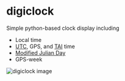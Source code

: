 # digiclock

Simple python-based clock display including

* Local time
* [UTC](https://en.wikipedia.org/wiki/Coordinated_Universal_Time), GPS, and [TAI](https://en.wikipedia.org/wiki/International_Atomic_Time) time
* [Modified Julian Day](https://en.wikipedia.org/wiki/Julian_day#Alternatives)
* GPS-week

![digiclock image](https://github.com/aewallin/digiclock/blob/master/digiclock_2018-01-08.png)
